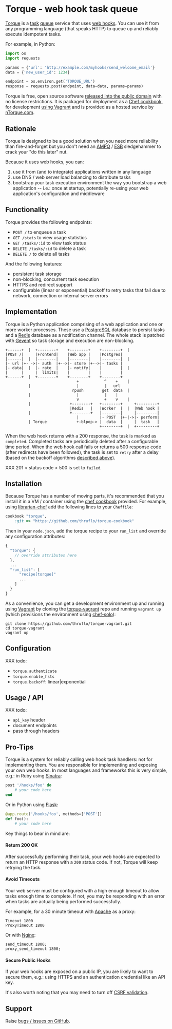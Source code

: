 
# Torque - web hook task queue

[Torque][] is a [task](http://www.celeryproject.org)
[queue](https://github.com/resque/resque) service that uses [web hooks][].
You can use it from any programming language (that speaks HTTP) to queue
up and reliably execute idempotent tasks.

For example, in Python:

```python
import os
import requests

params = {'url': 'http://example.com/myhooks/send_welcome_email'}
data = {'new_user_id': 1234}

endpoint = os.environ.get('TORQUE_URL')
response = requests.post(endpoint, data=data, params=params)
```

Torque is free, open source software [released into the public domain][] with
no license restrictions. It is packaged for deployment as a [Chef cookbook][],
for development [using Vagrant][] and is provided as a hosted service by
[nTorque.com][].

[Torque]: http://documentup.com/thruflo/torque
[web hooks]: http://timothyfitz.com/2009/02/09/what-webhooks-are-and-why-you-should-care/
[released into the public domain]: http://unlicense.org/UNLICENSE
[Chef cookbook]: https://github.com/thruflo/torque-cookbook 
[using Vagrant]: https://github.com/thruflo/torque-vagrant
[nTorque.com]: http://www.ntorque.com

## Rationale

Torque is designed to be a good solution when you need more reliability than
fire-and-forget but you don't need an [AMPQ][] / [ESB][] sledgehammer to crack
your "do this later" nut.

Because it uses web hooks, you can:

1. use it from (and to integrate) applications written in any language
1. use DNS / web server load balancing to distribute tasks
1. bootstrap your task execution environment the way you bootstrap a web
   application -- i.e.: once at startup, potentially re-using your web
   application's configuration and middleware

[AMPQ]: http://www.rabbitmq.com
[ESB]: http://en.wikipedia.org/wiki/Enterprise_service_bus

## Functionality

Torque provides the following endpoints:

* `POST /` to enqueue a task
* `GET /stats` to view usage statistics
* `GET /tasks/:id` to view task status
* `DELETE /tasks/:id` to delete a task
* `DELETE /` to delete all tasks

And the following features:

* persistent task storage
* non-blocking, concurrent task execution
* HTTPS and redirect support
* configurable (linear or exponential) backoff to retry tasks that fail due
  to network, connection or internal server errors

## Implementation

Torque is a Python application comprising of a web application and one or more
worker processes. These use a [PostgreSQL][] database to persist tasks and a
[Redis][] database as a notification channel. The whole stack is patched with
[Gevent][] so task storage and execution are non-blocking.

<pre><code>+------+  |  +--------+    +--------+    +--------+  |
|POST /|     |Frontend|    |Web app |    |Postgres|
|------|  |  |--------|    |--------|    |--------|  |
|- url |+- ->|- auth  |+-->|- store |+-->|- tasks |
|- data|  |  |- rate  |    |- notify|    |        |  |
|      |     |  limits|    |        |    |        |
+------+  |  +--------+    +--------+    +--------+
                               +           ^    +    |
          |                    |           |   url
                             rpush        get  data  |
          |                    |           |    |
                               v           +    v    |
          |                 +--------+   +--------+     +---------+
                            |Redis   |   |Worker  |  |  |Web hook |
          |                 +--------+   |--------|     |---------|
                               |         |- POST  |+-|->|- perform|
          | Torque             +-blpop-> |  data  |     |  task   |
                                         +--------+  |  +---------+
</code></pre>

When the web hook returns with a 200 response, the task is marked as `completed`.
Completed tasks are periodically deleted after a configurable time period. When
the web hook call fails or returns a 500 response code (after redirects have
been followed), the task is set to `retry` after a delay (based on the backoff
algorithms [described above](#functionality)).

XXX 201 < status code > 500 is set to `failed`.

[PostgreSQL]: http://www.postgresql.org
[Redis]: http://redis.io
[Gevent]: http://www.gevent.org

## Installation

Because Torque has a number of moving parts, it's recommended that you install
it in a VM / container using the [chef cookbook][] provided. For example, using
[librarian-chef][] add the following lines to your `Cheffile`:

```ruby
cookbook "torque",
    :git => "https://github.com/thruflo/torque-cookbook"
```

Then in your `node.json`, add the torque recipe to your `run_list` and override
any configuration attributes:

```javascript
{
  "torque": {
    // override attributes here
  },
  ...
  "run_list": [
      "recipe[torque]"
      ...
    ]
  }
}
```

As a convenience, you can get a development environment up and running using
[Vagrant][] by cloning the [torque-vagrant][] repo and running `vagrant up`
(which provisions the environment using [chef-solo][]):

```shell
git clone https://github.com/thruflo/torque-vagrant.git
cd torque-vagrant
vagrant up
```

[librarian-chef]: https://github.com/applicationsonline/librarian-chef
[chef cookbook]: https://github.com/thruflo/torque-cookbook 
[Vagrant]: http://www.vagrantup.com
[torque-vagrant]: https://github.com/thruflo/torque-vagrant
[Chef-solo]: http://docs.opscode.com/chef_solo.html

## Configuration

XXX todo:

* `torque.authenticate`
* `torque.enable_hsts`
* `torque.backoff`: linear|exponential

## Usage / API

XXX todo:

* `api_key` header
* document endpoints
* pass through headers

## Pro-Tips

Torque is a system for reliably calling web hook task handlers: not for
implementing them. You are responsible for implementing and exposing your own
web hooks. In most languages and frameworks this is very simple, e.g.: in Ruby
using [Sinatra][]:

```ruby
post '/hooks/foo' do
    # your code here
end
```

Or in Python using [Flask][]:

```python
@app.route('/hooks/foo', methods=['POST'])
def foo():
    # your code here
```

Key things to bear in mind are:

[Sinatra]: http://www.sinatrarb.com
[Flask]: http://flask.pocoo.org

#### Return 200 OK

After successfully performing their task, your web hooks are expected to return
an HTTP response with a `200` status code. If not, Torque will keep retrying
the task.

#### Avoid Timeouts

Your web server must be configured with a high enough timeout to allow tasks
enough time to complete. If not, you may be responding with an error when tasks
are actually being performed successfully.

For example, for a 30 minute timeout with [Apache][] as a proxy:

```text
Timeout 1800
ProxyTimeout 1800
```

Or with [Nginx][]:

```text
send_timeout 1800;
proxy_send_timeout 1800;
```

[Apache]: http://httpd.apache.org
[Nginx]: http://nginx.org

#### Secure Public Hooks

If your web hooks are exposed on a public IP, you are likely to want to secure
them, e.g.: using HTTPS and an authentication credential like an API key.

It's also worth noting that you may need to turn off [CSRF validation][].

[CSRF validation]: http://en.wikipedia.org/wiki/Cross-site_request_forgery#Prevention

## Support

Raise [bugs / issues on GitHub](https://github.com/thruflo/torque/issues).
